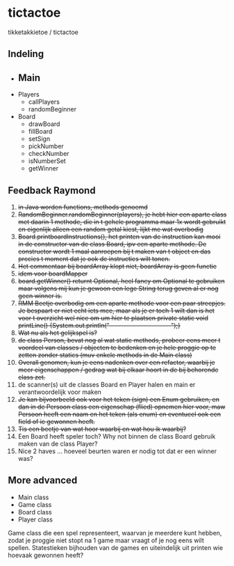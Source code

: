 # tictactoe
tikketakkietoe / tictactoe

## Indeling 

- Main 
    -
- Players 
    - callPlayers
    - randomBeginner 
- Board 
    - drawBoard
    - fillBoard
    - setSign
    - pickNumber
    - checkNumber
    - isNumberSet
    - getWinner

## Feedback Raymond

1. ~~in Java worden functions, methods genoemd~~
2. ~~RandomBeginner.randomBeginner(players), je hebt hier een aparte class met daarin 1 methode, die in t gehele programma maar 1x wordt gebruikt en eigenlijk alleen een random getal kiest, lijkt me wat overbodig~~
3. ~~Board.printboardInstructions(), het printen van de instruction kan mooi in de constructor van de class Board, ipv een aparte methode. De constructor wordt 1 maal aanroepen bij t maken van t object en das precies t moment dat je ook de instructies wilt tonen.~~
4. ~~Het commentaar bij boardArray klopt niet, boardArray is geen functie~~ 
5. ~~idem voor boardMapper~~
6. ~~board.getWinner() returnt Optional<String>, heel fancy om Optional te gebruiken maar volgens mij kun je gewoon een lege String terug geven al er nog geen winner is.~~
7. ~~RMM Beetje overbodig om een aparte methode voor een paar streepjes. Je bespaart er niet echt iets mee, maar als je er toch 1 wilt dan is het voor t overzicht wel nice om um hier te plaatsen private static void printLine() {System.out.println("----------------------");}~~
8. ~~Wat nu als het gelijkspel is?~~
9. ~~de class Person, bevat nog al wat static methods, probeer eens meer t voordeel van classes / objecten te bedenken en je hele proggie op te zetten zonder statics (muv enkele methods in de Main class)~~
10. ~~Overall genomen, kun je eens nadenken over een refactor, waarbij je meer eigenschappen / gedrag wat bij elkaar hoort in de bij behorende class zet.~~
11. de scanner(s) uit de classes Board en Player halen en main er verantwoordelijk voor maken
12. ~~Je kan bijvoorbeeld ook voor het teken (sign) een Enum gebruiken, en dan in de Persoon class  een eigenschap (flied) opnemen hier voor, maw Persoon heeft een naam en het teken (als enum) en eventueel ook een field of ie gewonnen heeft.~~
13. ~~Tis een beetje van wat hoor waarbij en wat hou ik waarbij?~~
14. Een Board heeft speler toch? Why not binnen de class Board gebruik maken van de class Player?
15. Nice 2 haves ... hoeveel beurten waren er nodig tot dat er een winner was?

## More advanced

- Main class
- Game class
- Board class
- Player class

Game class die een spel representeert, waarvan je meerdere kunt hebben, zodat je proggie niet stopt na 1 game maar vraagt of je nog eens wilt spellen. Statestieken bijhouden van de games en uiteindelijk uit printen wie hoevaak gewonnen heeft?